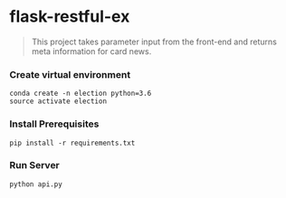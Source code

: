 # flask-restful-ex

> This project takes parameter input from the front-end and returns meta information for card news.

### Create virtual environment
	conda create -n election python=3.6
	source activate election

### Install Prerequisites
	pip install -r requirements.txt

### Run Server
	python api.py
